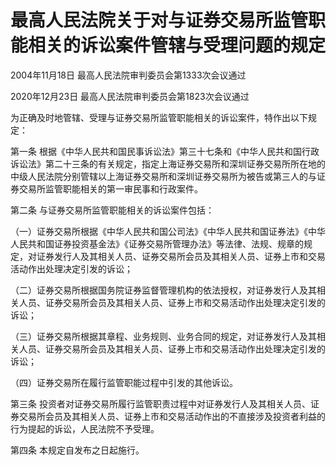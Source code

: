 # 最高人民法院关于对与证券交易所监管职能相关的诉讼案件管辖与受理问题的规定

2004年11月18日 最高人民法院审判委员会第1333次会议通过

2020年12月23日 最高人民法院审判委员会第1823次会议通过

<!-- INFO END -->

为正确及时地管辖、受理与证券交易所监管职能相关的诉讼案件，特作出以下规定：

第一条 根据《中华人民共和国民事诉讼法》第三十七条和《中华人民共和国行政诉讼法》第二十三条的有关规定，指定上海证券交易所和深圳证券交易所所在地的中级人民法院分别管辖以上海证券交易所和深圳证券交易所为被告或第三人的与证券交易所监管职能相关的第一审民事和行政案件。

第二条 与证券交易所监管职能相关的诉讼案件包括：

（一）证券交易所根据《中华人民共和国公司法》《中华人民共和国证券法》《中华人民共和国证券投资基金法》《证券交易所管理办法》等法律、法规、规章的规定，对证券发行人及其相关人员、证券交易所会员及其相关人员、证券上市和交易活动作出处理决定引发的诉讼；

（二）证券交易所根据国务院证券监督管理机构的依法授权，对证券发行人及其相关人员、证券交易所会员及其相关人员、证券上市和交易活动作出处理决定引发的诉讼；

（三）证券交易所根据其章程、业务规则、业务合同的规定，对证券发行人及其相关人员、证券交易所会员及其相关人员、证券上市和交易活动作出处理决定引发的诉讼；

（四）证券交易所在履行监管职能过程中引发的其他诉讼。

第三条 投资者对证券交易所履行监管职责过程中对证券发行人及其相关人员、证券交易所会员及其相关人员、证券上市和交易活动作出的不直接涉及投资者利益的行为提起的诉讼，人民法院不予受理。

第四条 本规定自发布之日起施行。